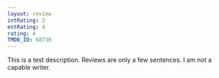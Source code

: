 ```yaml
---
layout: review
intRating: 2
entRating: 4
rating: 4
TMDB_ID: 68730
---
```


This is a test description. Reviews are only a few sentences. I am not a capable writer.
